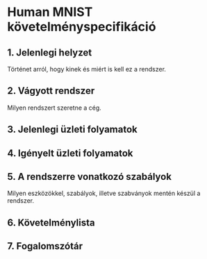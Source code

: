 # Human MNIST követelményspecifikáció



## 1. Jelenlegi helyzet


Történet arról, hogy kinek és miért is kell ez a rendszer.


## 2. Vágyott rendszer

Milyen rendszert szeretne a cég.



## 3. Jelenlegi üzleti folyamatok





## 4. Igényelt üzleti folyamatok





## 5. A rendszerre vonatkozó szabályok


Milyen eszközökkel, szabályok, illetve szabványok mentén készül a rendszer.



## 6. Követelménylista





## 7. Fogalomszótár




